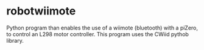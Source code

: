 # robotwiimote
Python program than enables the use of a wiimote (bluetooth) with a piZero, to control an L298 motor controller. 
This program uses the CWiid pythob library.
